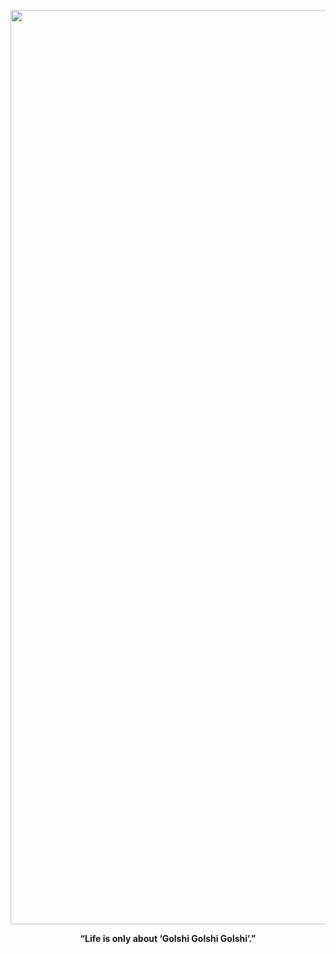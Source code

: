 <p align="center">
  <img width="3120" height="1463" alt="IMG_20250829_094749" src="https://github.com/user-attachments/assets/b0440aee-fa1d-4d31-86fe-8fb5e782a565"></img>
</p>
<p align="center">
  <strong>“Life is only about ‘Golshi Golshi Golshi’.”</strong>
</p>


